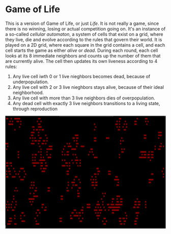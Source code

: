 # Game of Life

This is a version of Game of Life, or just *Life*. 
It is not really a game, since there is no winning, losing or actual competition going on. It's an instance of a so-called *cellular automaton*, a system of cells that exist on a grid, where they live, die and evolve according to the rules that govern their world. 
It is played on a 2D grid, where each square in the grid contains a cell, and each cell starts the game as either *alive* or *dead*. 
During each round, each cell looks at its 8 immediate neighbors and counts up the number of them that are currently alive. 
The cell then updates its own liveness according to 4 rules:

1. Any live cell iwth 0 or 1 live nieghbors becomes dead, because of underpopulation.
2. Any live cell with 2 or 3 live nieghbors stays alive, because of their ideal neighborhood.
3. Any live cell with more than 3 live neighbors dies of overpopulation.
4. Any dead cell with exactly 3 live neighbors transitions to a living state, through reproduction


![Game of Life](/imgs/game_of_life.gif)

